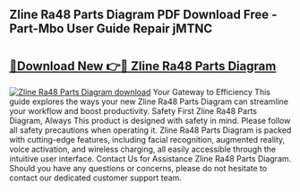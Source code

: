 ## Zline Ra48 Parts Diagram PDF Download Free - Part-Mbo User Guide Repair jMTNC

# <h2><a href="http://dfh8n7v.blite.top/?on=Zline+Ra48+Parts+Diagram">🔗Download New 👉🔴 Zline Ra48 Parts Diagram</a></h2>

[![Zline Ra48 Parts Diagram download](https://i.imgur.com/lujVjoI.png)](http://dfh8n7v.blite.top/?on=Zline+Ra48+Parts+Diagram)
Your Gateway to Efficiency This guide explores the ways your new Zline Ra48 Parts Diagram can streamline your workflow and boost productivity. Safety First Zline Ra48 Parts Diagram, Always This product is designed with safety in mind. Please follow all safety precautions when operating it. Zline Ra48 Parts Diagram is packed with cutting-edge features, including facial recognition, augmented reality, voice activation, and wireless charging, all easily accessible through the intuitive user interface. Contact Us for Assistance Zline Ra48 Parts Diagram. Should you have any questions or concerns, please do not hesitate to contact our dedicated customer support team.
